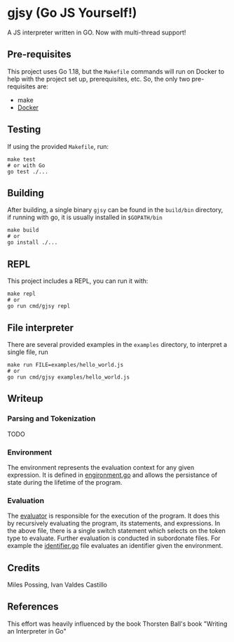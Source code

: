 # gjsy (Go JS Yourself!)

A JS interpreter written in GO. Now with multi-thread support!

## Pre-requisites

This project uses Go 1.18, but the `Makefile` commands will run on Docker to
help with the project set up, prerequisites, etc. So, the only two
pre-requisites are:

* make
* [Docker](https://docs.docker.com/get-docker/)

## Testing

If using the provided `Makefile`, run:

```
make test
# or with Go
go test ./...
```

## Building

After building, a single binary `gjsy` can be found in the `build/bin`
directory, if running with go, it is usually installed in `$GOPATH/bin`

```
make build
# or
go install ./...
```

## REPL

This project includes a REPL, you can run it with:

```
make repl
# or
go run cmd/gjsy repl
```

## File interpreter

There are several provided examples in the `examples` directory, to interpret
a single file, run

```
make run FILE=examples/hello_world.js
# or
go run cmd/gjsy examples/hello_world.js
```

## Writeup

### Parsing and Tokenization

TODO

### Environment

The environment represents the evaluation context for any given expression.
It is defined in [engironment.go](./pkg/object/environment.go) and allows
the persistance of state during the lifetime of the program.

### Evaluation

The [evaluator](./pkg/evaluator/evaluator.go) is responsible for the execution
of the program. It does this by recursively evaluating the program, its
statements, and expressions. In the above file, there is a single switch
statement which selects on the token type to evaluate. Further evaluation
is conducted in subordonate files. For example the
[identifier.go](./pkg/evaluator/identifier.go) file evaluates an identifier
given the environment.

## Credits

Miles Possing, Ivan Valdes Castillo

## References

This effort was heavily influenced by the book
Thorsten Ball's book "Writing an Interpreter in Go"
